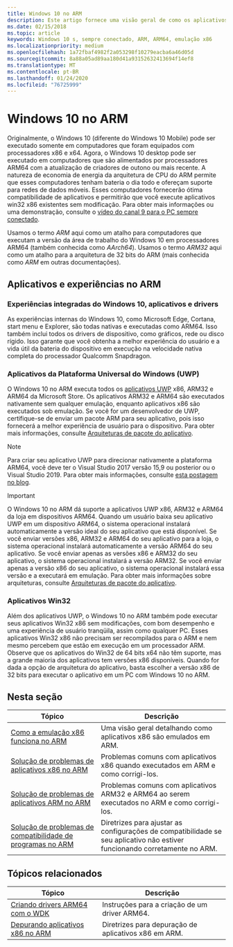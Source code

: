 ```yaml
---
title: Windows 10 no ARM
description: Este artigo fornece uma visão geral de como os aplicativos e experiências serão executado no ARM, quais são as limitações e onde você pode ir para saber mais.
ms.date: 02/15/2018
ms.topic: article
keywords: Windows 10 s, sempre conectado, ARM, ARM64, emulação x86
ms.localizationpriority: medium
ms.openlocfilehash: 1a72fbaf4982f2a053298f10279eacba6a46d05d
ms.sourcegitcommit: 8a88a05ad89aa180d41a93152632413694f14ef8
ms.translationtype: MT
ms.contentlocale: pt-BR
ms.lasthandoff: 01/24/2020
ms.locfileid: "76725999"
---
```

# <a name="windows-10-on-arm"></a>Windows 10 no ARM
Originalmente, o Windows 10 (diferente do Windows 10 Mobile) pode ser executado somente em computadores que foram equipados com processadores x86 e x64. Agora, o Windows 10 desktop pode ser executado em computadores que são alimentados por processadores ARM64 com a atualização de criadores de outono ou mais recente. A natureza de economia de energia da arquitetura de CPU do ARM permite que esses computadores tenham bateria o dia todo e ofereçam suporte para redes de dados móveis. Esses computadores fornecerão ótima compatibilidade de aplicativos e permitirão que você execute aplicativos win32 x86 existentes sem modificação. Para obter mais informações ou uma demonstração, consulte o [vídeo do canal 9 para o PC sempre conectado](https://channel9.msdn.com/Events/Build/2017/P4171).

Usamos o termo *ARM* aqui como um atalho para computadores que executam a versão da área de trabalho do Windows 10 em processadores ARM64 (também conhecida como *AArch64*).  Usamos o termo *ARM32* aqui como um atalho para a arquitetura de 32 bits do ARM (mais conhecida como *ARM* em outras documentações).

## <a name="apps-and-experiences-on-arm"></a>Aplicativos e experiências no ARM

### <a name="built-in-windows-10-experiences-apps-and-drivers"></a>Experiências integradas do Windows 10, aplicativos e drivers
As experiências internas do Windows 10, como Microsoft Edge, Cortana, start menu e Explorer, são todas nativas e executadas como ARM64. Isso também inclui todos os drivers de dispositivo, como gráficos, rede ou disco rígido. Isso garante que você obtenha a melhor experiência do usuário e a vida útil da bateria do dispositivo em execução na velocidade nativa completa do processador Qualcomm Snapdragon.

### <a name="universal-windows-platform-uwp-apps"></a>Aplicativos da Plataforma Universal do Windows (UWP)
O Windows 10 no ARM executa todos os [aplicativos UWP](../get-started/universal-application-platform-guide.md) x86, ARM32 e ARM64 da Microsoft Store. Os aplicativos ARM32 e ARM64 são executados nativamente sem qualquer emulação, enquanto aplicativos x86 são executados sob emulação. Se você for um desenvolvedor de UWP, certifique-se de enviar um pacote ARM para seu aplicativo, pois isso fornecerá a melhor experiência de usuário para o dispositivo. Para obter mais informações, consulte [Arquiteturas de pacote do aplicativo](/windows/msix/package/device-architecture).

>[!NOTE]
> Para criar seu aplicativo UWP para direcionar nativamente a plataforma ARM64, você deve ter o Visual Studio 2017 versão 15,9 ou posterior ou o Visual Studio 2019. Para obter mais informações, consulte [esta postagem no blog](https://blogs.windows.com/buildingapps/2018/11/15/official-support-for-windows-10-on-arm-development).


>[!IMPORTANT]
> O Windows 10 no ARM dá suporte a aplicativos UWP x86, ARM32 e ARM64 da loja em dispositivos ARM64. Quando um usuário baixa seu aplicativo UWP em um dispositivo ARM64, o sistema operacional instalará automaticamente a versão ideal do seu aplicativo que está disponível. Se você enviar versões x86, ARM32 e ARM64 do seu aplicativo para a loja, o sistema operacional instalará automaticamente a versão ARM64 do seu aplicativo. Se você enviar apenas as versões x86 e ARM32 do seu aplicativo, o sistema operacional instalará a versão ARM32. Se você enviar apenas a versão x86 do seu aplicativo, o sistema operacional instalará essa versão e a executará em emulação. Para obter mais informações sobre arquiteturas, consulte [Arquiteturas de pacote do aplicativo](/windows/msix/package/device-architecture).

### <a name="win32-apps"></a>Aplicativos Win32
Além dos aplicativos UWP, o Windows 10 no ARM também pode executar seus aplicativos Win32 x86 sem modificações, com bom desempenho e uma experiência de usuário tranqüila, assim como qualquer PC. Esses aplicativos Win32 x86 não precisam ser recompilados para o ARM e nem mesmo percebem que estão em execução em um processador ARM. Observe que os aplicativos do Win32 de 64 bits x64 não têm suporte, mas a grande maioria dos aplicativos tem versões x86 disponíveis.  Quando for dada a opção de arquitetura do aplicativo, basta escolher a versão x86 de 32 bits para executar o aplicativo em um PC com Windows 10 no ARM.

## <a name="in-this-section"></a>Nesta seção
|Tópico | Descrição |
|-----|-----|
|[Como a emulação x86 funciona no ARM](apps-on-arm-x86-emulation.md)|Uma visão geral detalhando como aplicativos x86 são emulados em ARM.|
|[Solução de problemas de aplicativos x86 no ARM](apps-on-arm-troubleshooting-x86.md)|Problemas comuns com aplicativos x86 quando executados em ARM e como corrigi-los. |
|[Solução de problemas de aplicativos ARM no ARM](apps-on-arm-troubleshooting-arm32.md)|Problemas comuns com aplicativos ARM32 e ARM64 ao serem executados no ARM e como corrigi-los. |
|[Solução de problemas de compatibilidade de programas no ARM](apps-on-arm-program-compat-troubleshooter.md)|Diretrizes para ajustar as configurações de compatibilidade se seu aplicativo não estiver funcionando corretamente no ARM. |

## <a name="related-topics"></a>Tópicos relacionados
|Tópico | Descrição |
|-----|-----|
|[Criando drivers ARM64 com o WDK](https://docs.microsoft.com/windows-hardware/drivers/develop/building-arm64-drivers)|Instruções para a criação de um driver ARM64. |
| [Depurando aplicativos x86 no ARM](https://docs.microsoft.com/windows-hardware/drivers/debugger/debugging-arm64) | Diretrizes para depuração de aplicativos x86 em ARM. |

